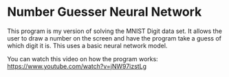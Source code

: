 # Number Guesser Neural Network

This program is my version of solving the MNIST Digit data set. It allows the user to draw a number on the screen and have the program take a guess of which digit it is. This uses a basic neural network model.

You can watch this video on how the program works: https://www.youtube.com/watch?v=jNW97izstLg

